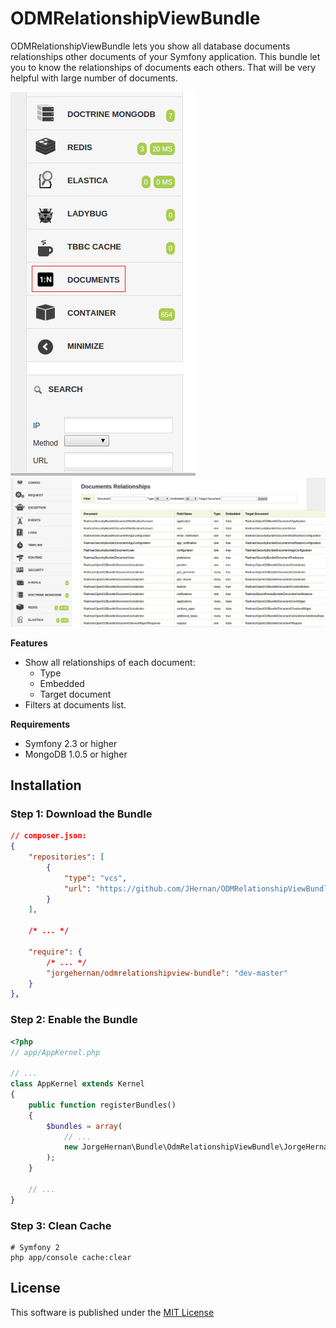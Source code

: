 # ODMRelationshipViewBundle

ODMRelationshipViewBundle lets you show all database documents relationships other documents of your Symfony application.
This bundle let you to know the relationships of documents each others. That will be very helpful with large number of documents.

<img src="https://raw.githubusercontent.com/JHernan/ODMRelationshipViewBundle/master/Resources/doc/menu.png" alt="Profiler Menu" />
<img src="https://raw.githubusercontent.com/JHernan/ODMRelationshipViewBundle/master/Resources/doc/profiler.png" alt="List Documents" />

**Features**

* Show all relationships of each document:
  * Type
  * Embedded
  * Target document
* Filters at documents list.

**Requirements**

* Symfony 2.3 or higher
* MongoDB 1.0.5 or higher

Installation
------------

### Step 1: Download the Bundle

```json
// composer.json:
{
    "repositories": [
        {
            "type": "vcs",
            "url": "https://github.com/JHernan/ODMRelationshipViewBundle.git"
        }
    ],

    /* ... */

    "require": {
        /* ... */
        "jorgehernan/odmrelationshipview-bundle": "dev-master"
    }
},
```

### Step 2: Enable the Bundle

```php
<?php
// app/AppKernel.php

// ...
class AppKernel extends Kernel
{
    public function registerBundles()
    {
        $bundles = array(
            // ...
            new JorgeHernan\Bundle\OdmRelationshipViewBundle\JorgeHernanOdmRelationshipViewBundle(),
        );
    }

    // ...
}
```

### Step 3: Clean Cache

```cli
# Symfony 2
php app/console cache:clear
```

License
-------

This software is published under the [MIT License](LICENSE.md)